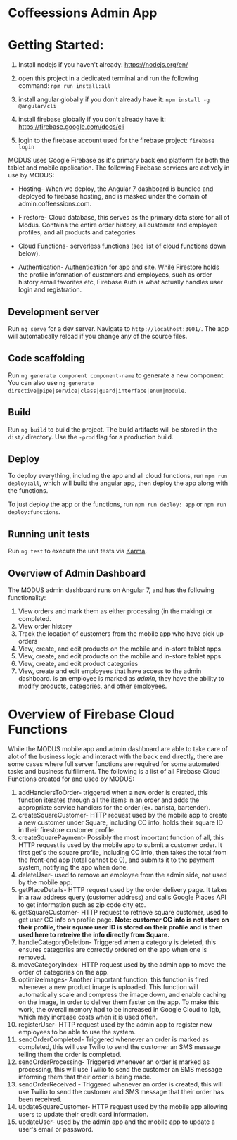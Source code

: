
  

#  Coffeessions Admin App

  

#  Getting Started:

  

1.  Install nodejs if you haven't already: https://nodejs.org/en/

2.  open this project in a dedicated terminal and run the following command: `npm run install:all`

3.  install angular globally if you don't already have it: `npm install -g @angular/cli`

4.  install firebase globally if you don't already have it: https://firebase.google.com/docs/cli

5.  login to the firebase account used for the firebase project: `firebase login`

  

MODUS uses Google Firebase as it's primary back end platform for both the tablet and mobile application. The following Firebase services are actively in use by MODUS:

  

-  Hosting-  When we deploy, the Angular 7 dashboard is bundled and deployed to firebase hosting, and is masked under the domain of admin.coffeessions.com.

-  Firestore- Cloud database, this serves as the primary data store for all of Modus. Contains the entire order history, all customer and employee profiles, and all products and categories

-  Cloud Functions- serverless functions (see list of cloud functions down below).

-  Authentication- Authentication for app and site. While Firestore holds the profile information of customers and employees, such as order history email favorites etc, Firebase Auth is what actually handles user login and registration. 

##  Development server

  

Run `ng serve` for a dev server. Navigate to `http://localhost:3001/`. The app will automatically reload if you change any of the source files.

  

##  Code scaffolding

  

Run `ng generate component component-name` to generate a new component. You can also use `ng generate directive|pipe|service|class|guard|interface|enum|module`.

  

##  Build

  

Run `ng build` to build the project. The build artifacts will be stored in the `dist/` directory. Use the `-prod` flag for a production build.

  

##  Deploy

  

To deploy everything, including the app and all cloud functions, run `npm run deploy:all`, which will build the angular app, then deploy the app along with the functions.

  

To just deploy the app or the functions, run `npm run deploy: app` or `npm run deploy:functions`.

  
  

##  Running unit tests

  

Run `ng test` to execute the unit tests via [Karma](https://karma-runner.github.io).


## Overview of Admin Dashboard

The MODUS admin dashboard runs on Angular 7, and has the following functionality:

 1. View orders and mark them as either processing (in the making) or completed.
 2. View order history
 3. Track the location of customers from the mobile app who have pick up orders
 4. View, create, and edit products on the mobile and in-store tablet apps.
 5. View, create, and edit products on the mobile and in-store tablet apps.
 6. View, create, and edit product categories
 7. View, create and edit employees that have access to the admin dashboard. is an employee is marked as *admin*, they have the ability to modify products, categories, and other employees.


# Overview of Firebase Cloud Functions
While the MODUS mobile app and admin dashboard are able to take care of alot of the business logic and interact with the back end directly, there are some cases where full server functions are required for some automated tasks and business fulfillment. The following is a list of all Firebase Cloud Functions created for and used by MODUS:

1. addHandlersToOrder- triggered when a new order is created, this function iterates through all the items in an order and adds the appropriate service handlers for the order (ex. barista, bartender).
2. createSquareCustomer- HTTP request used by the mobile app to create a new customer under Square, including CC info, holds their square ID in their firestore customer profile.
3. createSquarePayment- Possibly the most important function of all, this HTTP request is used by the mobile app to submit a customer order. It first get's the square profile, including CC info, then takes the total from the front-end app (total cannot be 0), and submits it to the payment system, notifying the app when done.
4. deleteUser- used to remove an employee from the admin side, not used by the mobile app.
5. getPlaceDetails- HTTP request used by the order delivery page. It takes in a raw address query (customer address) and calls Google Places API to get information such as zip code city etc. 
6. getSquareCustomer- HTTP request to retrieve square customer, used to get user CC info on profile page. **Note: customer CC info is not store on their profile, their square user ID is stored on their profile and is then used here to retreive the info directly from Square.**
7. handleCategoryDeletion- Triggered when a category is deleted, this ensures categories are correctly ordered on the app when one is removed.
8. moveCategoryIndex- HTTP request used by the admin app to move the order of categories on the app.
9. optimizeImages- Another important function, this function is fired whenever a new product image is uploaded. This function will automatically scale and compress the image down, and enable caching on the image, in order to deliver them faster on the app. To make this work, the overall memory had to be increased in Google Cloud to 1gb, which may increase costs when it is used often.
10. registerUser- HTTP request used by the admin app to register new employees to be able to use the system.
11. sendOrderCompleted- Triggered whenever an order is marked as completed, this will use Twilio to send the customer an SMS message telling them the order is completed.
12. sendOrderProcessing- Triggered whenever an order is marked as processing, this will use Twilio to send the customer an SMS message informing them that their order is being made.
13. sendOrderReceived - Triggered whenever an order is created, this will use Twilio to send the customer and SMS message that their order has been received.
14. updateSquareCustomer- HTTP request used by the mobile app allowing users to update their credit card information.
15. updateUser- used by the admin app and the mobile app to update a user's email or password.